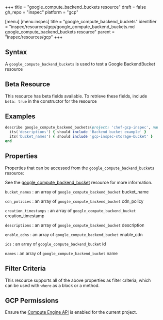 +++
title = "google_compute_backend_buckets resource"
draft = false
gh_repo = "inspec"
platform = "gcp"

[menu]
  [menu.inspec]
    title = "google_compute_backend_buckets"
    identifier = "inspec/resources/gcp/google_compute_backend_buckets.md google_compute_backend_buckets resource"
    parent = "inspec/resources/gcp"
+++

## Syntax

A `google_compute_backend_buckets` is used to test a Google BackendBucket resource

## Beta Resource

This resource has beta fields available. To retrieve these fields, include `beta: true` in the constructor for the resource

## Examples

```ruby
describe google_compute_backend_buckets(project: 'chef-gcp-inspec', name: 'inspec-gcp-backend-bucket') do
  its('descriptions') { should include 'Backend bucket example' }
  its('bucket_names') { should include 'gcp-inspec-storage-bucket' }
end
```

## Properties

Properties that can be accessed from the `google_compute_backend_buckets` resource:

See the [google_compute_backend_bucket](/inspec/resources/google_compute_backend_bucket/#properties) resource for more information.

`bucket_names`
: an array of `google_compute_backend_bucket` bucket_name

`cdn_policies`
: an array of `google_compute_backend_bucket` cdn_policy

`creation_timestamps`
: an array of `google_compute_backend_bucket` creation_timestamp

`descriptions`
: an array of `google_compute_backend_bucket` description

`enable_cdns`
: an array of `google_compute_backend_bucket` enable_cdn

`ids`
: an array of `google_compute_backend_bucket` id

`names`
: an array of `google_compute_backend_bucket` name

## Filter Criteria

This resource supports all of the above properties as filter criteria, which can be used
with `where` as a block or a method.

## GCP Permissions

Ensure the [Compute Engine API](https://console.cloud.google.com/apis/library/compute.googleapis.com/) is enabled for the current project.
